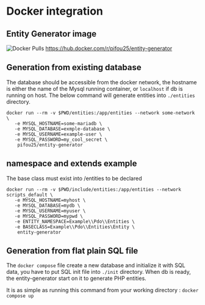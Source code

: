 # Docker integration

## Entity Generator image

![Docker Pulls](https://img.shields.io/docker/pulls/pifou25/entity-generator)
 https://hub.docker.com/r/pifou25/entity-generator

## Generation from existing database
The database should be accessible from the docker network, the hostname is either
the name of the Mysql running container, or `localhost` if db is running on host.
The below command will generate entities into `./entities` directory.

```
docker run --rm -v $PWD/entities:/app/entities --network some-network \
   -e MYSQL_HOSTNAME=some-mariadb \
   -e MYSQL_DATABASE=exmple-database \
   -e MYSQL_USERNAME=example-user \
   -e MYSQL_PASSWORD=my_cool_secret \
    pifou25/entity-generator
```

## namespace and extends example
The base class must exist into /entities to be declared
```
docker run --rm -v $PWD/include/entities:/app/entities --network scripts_default \
   -e MYSQL_HOSTNAME=myhost \
   -e MYSQL_DATABASE=mydb \
   -e MYSQL_USERNAME=myuser \
   -e MYSQL_PASSWORD=mypwd \
   -e ENTITY_NAMESPACE=Example\\Pdo\\Entities \
   -e BASECLASS=Example\\Pdo\\Entities\Entity \
    entity-generator
```

## Generation from flat plain SQL file

The `docker compose` file create a new database and initialize it with SQL data,
you have to put SQL init file into `./init` directory. When db is ready, 
 the entity-generator start on it to generate PHP entities.

It is as simple as running this command from your working directory :
`docker compose up`

